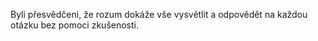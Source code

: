 Byli přesvědčeni, že rozum dokáže vše vysvětlit a odpovědět na každou otázku bez pomoci zkušenosti.
